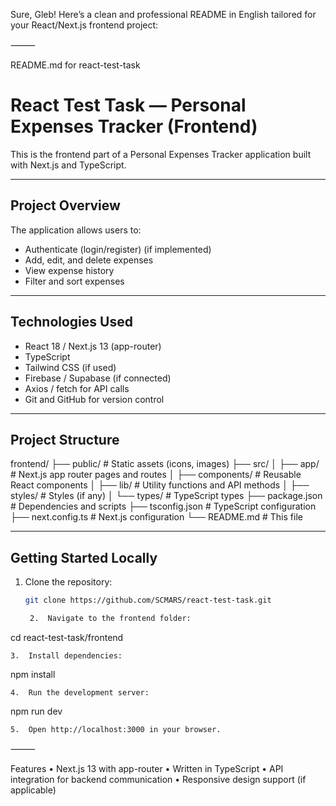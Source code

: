 Sure, Gleb! Here’s a clean and professional README in English tailored for your React/Next.js frontend project:

⸻

README.md for react-test-task

# React Test Task — Personal Expenses Tracker (Frontend)

This is the frontend part of a Personal Expenses Tracker application built with Next.js and TypeScript.

---

## Project Overview

The application allows users to:
- Authenticate (login/register) (if implemented)
- Add, edit, and delete expenses
- View expense history
- Filter and sort expenses

---

## Technologies Used

- React 18 / Next.js 13 (app-router)
- TypeScript
- Tailwind CSS (if used)
- Firebase / Supabase (if connected)
- Axios / fetch for API calls
- Git and GitHub for version control

---

## Project Structure

frontend/
├── public/            # Static assets (icons, images)
├── src/
│   ├── app/           # Next.js app router pages and routes
│   ├── components/    # Reusable React components
│   ├── lib/           # Utility functions and API methods
│   ├── styles/        # Styles (if any)
│   └── types/         # TypeScript types
├── package.json       # Dependencies and scripts
├── tsconfig.json      # TypeScript configuration
├── next.config.ts     # Next.js configuration
└── README.md          # This file

---

## Getting Started Locally

1. Clone the repository:
   ```bash
   git clone https://github.com/SCMARS/react-test-task.git

	2.	Navigate to the frontend folder:

cd react-test-task/frontend


	3.	Install dependencies:

npm install


	4.	Run the development server:

npm run dev


	5.	Open http://localhost:3000 in your browser.

⸻

Features
•	Next.js 13 with app-router
•	Written in TypeScript
•	API integration for backend communication
•	Responsive design support (if applicable)


